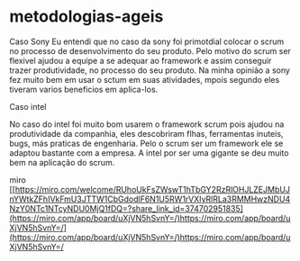 # metodologias-ageis

Caso Sony
Eu entendi que no caso da sony foi primotdial colocar o scrum no processo de desenvolvimento do seu produto. 
Pelo motivo do scrum ser flexivel ajudou a equipe a se adequar ao framework e assim conseguir trazer produtividade,
no processo do seu produto. 
Na minha opinião a sony fez muito bem em usar o sctum em suas atividades, mpois segundo eles tiveram varios beneficios em aplica-los.

Caso intel

No caso do intel foi muito bom usarem o framework scrum pois ajudou na produtividade da companhia, eles descobriram flhas, ferramentas
inuteis, bugs, más praticas de engenharia. Pelo o scrum ser um framework ele se adaptou bastante com a empresa. A intel por ser uma gigante 
se deu muito bem na aplicação do scrum.

miro
[[https://miro.com/welcome/RUhoUkFsZWswT1hTbGY2RzRlOHJLZEJMbUJnYWtkZFhIVkFmU3JTTW1CbGdodlF6N1U5RW1rVXIyRlRLa3RMMHwzNDU4NzY0NTc1NTcyNDU0MjQ1fDQ=?share_link_id=374702951835](https://miro.com/app/board/uXjVN5hSvnY=/)https://miro.com/app/board/uXjVN5hSvnY=/](https://miro.com/app/board/uXjVN5hSvnY=/)https://miro.com/app/board/uXjVN5hSvnY=/
